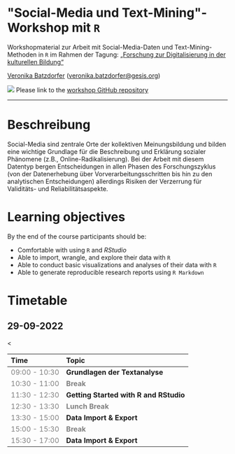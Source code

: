 # "Social-Media und Text-Mining"-Workshop mit `R`
Workshopmaterial zur Arbeit mit Social-Media-Daten und Text-Mining-Methoden in `R` im Rahmen der Tagung: [„Forschung zur Digitalisierung in der kulturellen Bildung“ ](https://www.dikubi-meta.fau.de/veranstaltungen/digitalisierung-in-der-kulturellen-bildung-whats-next/#sprungmarke2)


[Veronika Batzdorfer](https://www.gesis.org/institut/mitarbeiterverzeichnis/person/Veronika.Batzdorfer?no_cache=1) ([veronika.batzdorfer@gesis.org](mailto:veronika.batzdorfer@gesis.org))

[![](https://licensebuttons.net/l/by/3.0/80x15.png)](https://creativecommons.org/licenses/by/4.0/) 
Please link to the [workshop GitHub repository](https://github.com/nika-akin/-Social-Media-and-Text-Mining-Workshop-2022)

---

# Beschreibung
Social-Media sind zentrale Orte der kollektiven Meinungsbildung und bilden eine wichtige Grundlage für die Beschreibung und Erklärung sozialer Phänomene (z.B., Online-Radikalisierung). Bei der Arbeit mit diesem Datentyp bergen Entscheidungen in allen Phasen des Forschungszyklus (von der Datenerhebung über Vorverarbeitungsschritten bis hin zu den analytischen Entscheidungen) allerdings Risiken der Verzerrung für Validitäts- und Reliabilitätsaspekte.


# Learning objectives
By the end of the course participants should be:

- Comfortable with using `R` and *RStudio*
- Able to import, wrangle, and explore their data with `R`
- Able to conduct basic visualizations and analyses of their data with `R`
- Able to generate reproducible research reports using `R Markdown`


# Timetable
## 29-09-2022

<table class="table" style="margin-left: auto; margin-right: auto;">
 <thead>
  <tr>

   <th style="text-align:left;"> Time </th>
   <th style="text-align:left;"> Topic </th>
  </tr>
 </thead>
<tbody>
  <tr>
   <
   <td style="text-align:left;color: gray !important;"> 09:00 - 10:30 </td>
   <td style="text-align:left;font-weight: bold;"> Grundlagen der Textanalyse </td>
  </tr>
  <tr>

   <td style="text-align:left;color: gray !important;color: gray !important;"> 10:30 - 11:00 </td>
   <td style="text-align:left;font-weight: bold;color: gray !important;"> Break </td>
  </tr>
  <tr>

   <td style="text-align:left;color: gray !important;"> 11:30 - 12:30 </td>
   <td style="text-align:left;font-weight: bold;"> Getting Started with R and RStudio </td>
  </tr>
  <tr>

   <td style="text-align:left;color: gray !important;color: gray !important;"> 12:30 - 13:30 </td>
   <td style="text-align:left;font-weight: bold;color: gray !important;"> Lunch Break </td>
  </tr>
  <tr>
  
   <td style="text-align:left;color: gray !important;"> 13:30 - 15:00 </td>
   <td style="text-align:left;font-weight: bold;"> Data Import &amp; Export </td>
  </tr>
  <tr>

   <td style="text-align:left;color: gray !important;color: gray !important;"> 15:00 - 15:30 </td>
   <td style="text-align:left;font-weight: bold;color: gray !important;"> Break </td>
  </tr>
  <tr>

   <td style="text-align:left;color: gray !important;"> 15:30 - 17:00 </td>
   <td style="text-align:left;font-weight: bold;"> Data Import &amp; Export </td>
  </tr>
</tbody>
</table>

